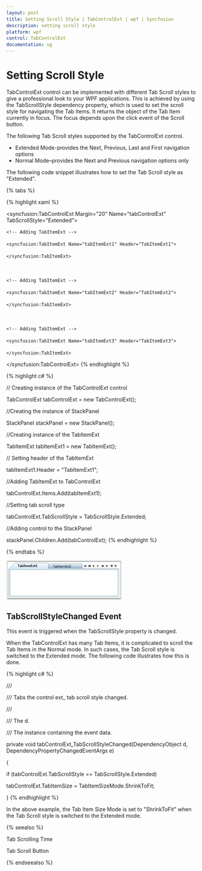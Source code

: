 ```yaml
---
layout: post
title: Setting Scroll Style | TabControlExt | wpf | Syncfusion
description: setting scroll style
platform: wpf
control: TabControlExt
documentation: ug
---
```


# Setting Scroll Style

TabControlExt control can be implemented with different Tab Scroll styles to give a professional look to your WPF applications. This is achieved by using the TabScrollStyle dependency property, which is used to set the scroll style for navigating the Tab Items. It returns the object of the Tab Item currently in focus. The focus depends upon the click event of the Scroll button.

The following Tab Scroll styles supported by the TabControlExt control.

* Extended Mode-provides the Next, Previous, Last and First navigation options
* Normal Mode–provides the Next and Previous navigation options only



The following code snippet illustrates how to set the Tab Scroll style as "Extended".

{% tabs %}

{% highlight xaml %}


<!-- Adding TabControlExt -->

<syncfusion:TabControlExt Margin="20" Name="tabControlExt" TabScrollStyle="Extended">



    <!-- Adding TabItemExt -->

    <syncfusion:TabItemExt Name="tabItemExt1" Header="TabItemExt1">

    </syncfusion:TabItemExt>



    <!-- Adding TabItemExt -->

    <syncfusion:TabItemExt Name="tabItemExt2" Header="TabItemExt2">

    </syncfusion:TabItemExt>



    <!-- Adding TabItemExt -->

    <syncfusion:TabItemExt Name="tabItemExt3" Header="TabItemExt3">

    </syncfusion:TabItemExt>

</syncfusion:TabControlExt>
{% endhighlight %}

{% highlight c# %}



// Creating instance of the TabControlExt control

TabControlExt tabControlExt = new TabControlExt();



//Creating the instance of StackPanel

StackPanel stackPanel = new StackPanel();



//Creating instance of the TabItemExt 

TabItemExt tabItemExt1 = new TabItemExt();



// Setting header of the TabItemExt

tabItemExt1.Header = "TabItemExt1";         



//Adding TabItemExt to TabControlExt

tabControlExt.Items.Add(tabItemExt1);



//Setting tab scroll type

tabControlExt.TabScrollStyle = TabScrollStyle.Extended;     



//Adding control to the StackPanel

stackPanel.Children.Add(tabControlExt); 
{% endhighlight %}

{% endtabs %}



![](Setting-Scroll-Style_images/Setting-Scroll-Style_img1.jpeg)





## TabScrollStyleChanged Event

This event is triggered when the TabScrollStyle property is changed.

When the TabControlExt has many Tab Items, it is complicated to scroll the Tab Items in the Normal mode. In such cases, the Tab Scroll style is switched to the Extended mode. The following code illustrates how this is done.


{% highlight c# %}

/// <summary>

/// Tabs the control ext_ tab scroll style changed.

/// </summary>

/// <param name="d">The d.</param>

/// <param name="e">The <see cref="System.Windows.DependencyPropertyChangedEventArgs"/> instance containing the event data.</param>

private void tabControlExt_TabScrollStyleChanged(DependencyObject d, DependencyPropertyChangedEventArgs e)

{

if (tabControlExt.TabScrollStyle == TabScrollStyle.Extended)

tabControlExt.TabItemSize = TabItemSizeMode.ShrinkToFit;

}
{% endhighlight %}


In the above example, the Tab Item Size Mode is set to "ShrinkToFit" when the Tab Scroll style is switched to the Extended mode.

{% seealso %}

Tab Scrolling Time

Tab Scroll Button

{% endseealso %}



